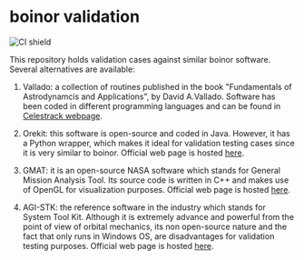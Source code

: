 # boinor validation

![CI shield](https://github.com/boinor/validation/workflows/Continuous%20integration/badge.svg)

This repository holds validation cases against similar boinor software.
Several alternatives are available:

1. Vallado: a collection of routines published in the book "Fundamentals of
   Astrodynamcis and Applications", by David A.Vallado. Software has been
   coded in different programming languages and can be found in [Celestrack
   webpage](https://celestrak.com/software/vallado-sw.php).

2. Orekit: this software is open-source and coded in Java. However, it has a
   Python wrapper, which makes it ideal for validation testing cases since it is
   very similar to boinor. Official web page is hosted
   [here](https://www.orekit.org/).

3. GMAT: it is an open-source NASA software which stands for General Mission
   Analysis Tool. Its source code is written in C++ and makes use of OpenGL for
   visualization purposes. Official web page is hosted
   [here](https://gmat.atlassian.net/wiki/home).

4. AGI-STK: the reference software in the industry which stands for System Tool
   Kit. Although it is extremely advance and powerful from the point of view of
   orbital mechanics, its non open-source nature and the fact that only runs in
   Windows OS, are disadvantages for validation testing purposes. Official web
   page is hosted [here](https://gmat.atlassian.net/wiki/home).


